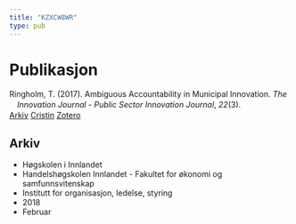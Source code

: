 ```yaml
---
title: "KZXCW8WR"
type: pub
---
```

<h1>Publikasjon</h1>
<article id="csl-bib-container-KZXCW8WR" class="csl-bib-container">
  <div class="csl-bib-body" style="line-height: 1.35; padding-left: 1em; text-indent:-1em;">
  <div class="csl-entry">Ringholm, T. (2017). Ambiguous Accountability in Municipal Innovation. <i>The Innovation Journal - Public Sector Innovation Journal</i>, <i>22</i>(3).</div>
</div>
  <div class="csl-bib-buttons">
    <a href="#taxonomy-article-KZXCW8WR" class="csl-bib-button">Arkiv</a>
    <a href alt="Cristin URL" class="csl-bib-button">Cristin</a>
    <a href alt="Zotero URL" class="csl-bib-button">Zotero</a>
  </div>
  <div id="csl-bib-meta-container-KZXCW8WR"></div>
</article>
<div id="csl-bib-meta-KZXCW8WR" class="csl-bib-meta">
  <article id="taxonomy-article-KZXCW8WR" class="taxonomy-article">
    <h1>Arkiv</h1>
    <ul>
      <li>Høgskolen i Innlandet</li>
      <li>Handelshøgskolen Innlandet - Fakultet for økonomi og samfunnsvitenskap</li>
      <li>Institutt for organisasjon, ledelse, styring</li>
      <li>2018</li>
      <li>Februar</li>
    </ul>
  </article>
</div>
